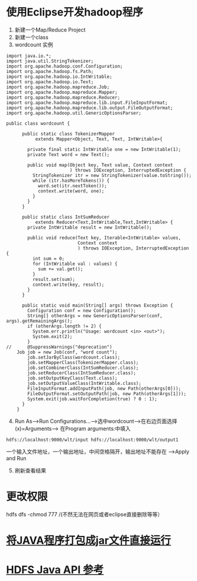 # 使用Eclipse开发hadoop程序
1. 新建一个Map/Reduce Project
2. 新建一个class
3. wordcount 实例
```
import java.io.*;
import java.util.StringTokenizer;
import org.apache.hadoop.conf.Configuration;
import org.apache.hadoop.fs.Path;
import org.apache.hadoop.io.IntWritable;
import org.apache.hadoop.io.Text;
import org.apache.hadoop.mapreduce.Job;
import org.apache.hadoop.mapreduce.Mapper;
import org.apache.hadoop.mapreduce.Reducer;
import org.apache.hadoop.mapreduce.lib.input.FileInputFormat;
import org.apache.hadoop.mapreduce.lib.output.FileOutputFormat;
import org.apache.hadoop.util.GenericOptionsParser;

public class wordcount {
	 
	  public static class TokenizerMapper
	       extends Mapper<Object, Text, Text, IntWritable>{
	 
	    private final static IntWritable one = new IntWritable(1);
	    private Text word = new Text();
	 
	    public void map(Object key, Text value, Context context
	                    ) throws IOException, InterruptedException {
	      StringTokenizer itr = new StringTokenizer(value.toString());
	      while (itr.hasMoreTokens()) {
	        word.set(itr.nextToken());
	        context.write(word, one);
	      }
	    }
	  }
	 
	  public static class IntSumReducer
	       extends Reducer<Text,IntWritable,Text,IntWritable> {
	    private IntWritable result = new IntWritable();
	 
	    public void reduce(Text key, Iterable<IntWritable> values,
	                       Context context
	                       ) throws IOException, InterruptedException {
	      int sum = 0;
	      for (IntWritable val : values) {
	        sum += val.get();
	      }
	      result.set(sum);
	      context.write(key, result);
	    }
	  }
	 
	  public static void main(String[] args) throws Exception {
	    Configuration conf = new Configuration();
	    String[] otherArgs = new GenericOptionsParser(conf, args).getRemainingArgs();
	    if (otherArgs.length != 2) {
	      System.err.println("Usage: wordcount <in> <out>");
	      System.exit(2);
	    }
//	    @SuppressWarnings("deprecation")
	Job job = new Job(conf, "word count");
	    job.setJarByClass(wordcount.class);
	    job.setMapperClass(TokenizerMapper.class);
	    job.setCombinerClass(IntSumReducer.class);
	    job.setReducerClass(IntSumReducer.class);
	    job.setOutputKeyClass(Text.class);
	    job.setOutputValueClass(IntWritable.class);
	    FileInputFormat.addInputPath(job, new Path(otherArgs[0]));
	    FileOutputFormat.setOutputPath(job, new Path(otherArgs[1]));
	    System.exit(job.waitForCompletion(true) ? 0 : 1);
	  }
	}
  ```
  4. Run As-->Run Configurations...-->选中wordcount-->在右边页面选择(x)=Arguments-->
  在Program arguments:中填入
  ```
  hdfs://localhost:9000/wlt/input hdfs://localhost:9000/wlt/output1
  ```
  一个输入文件地址，一个输出地址，中间空格隔开，输出地址不能存在
 -->Apply and Run
 
 5. 刷新查看结果

# 更改权限
hdfs dfs -chmod 777 /(不然无法在网页或者eclipse直接删除等等）

# [将JAVA程序打包成jar文件直接运行](https://blog.csdn.net/yuzhuzhong/article/details/51654717)


# [HDFS Java API 参考](https://blog.csdn.net/chengyuqiang/article/details/60138407)
